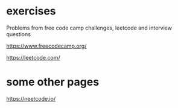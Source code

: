 # exercises

Problems from free code camp challenges, leetcode and interview questions

https://www.freecodecamp.org/

https://leetcode.com/

# some other pages

https://neetcode.io/
